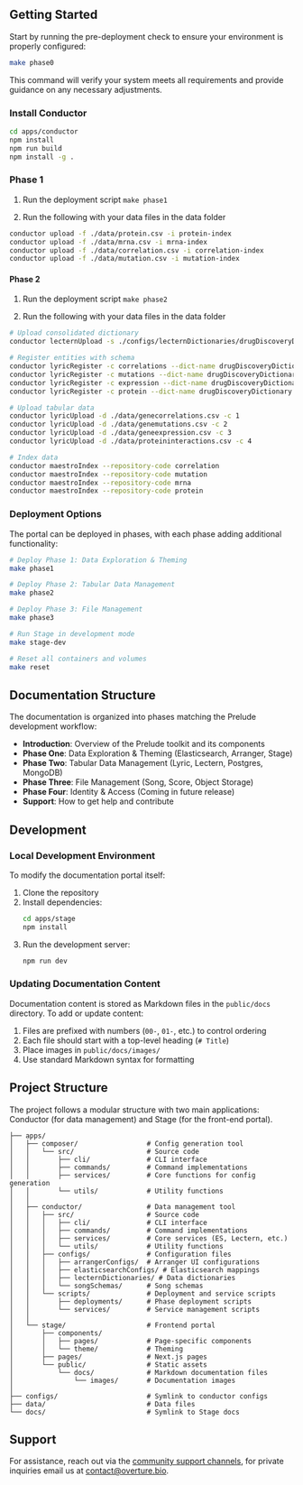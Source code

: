 ## Getting Started

Start by running the pre-deployment check to ensure your environment is properly configured:

```bash
make phase0
```

This command will verify your system meets all requirements and provide guidance on any necessary adjustments.

### Install Conductor

```bash
cd apps/conductor
npm install
npm run build
npm install -g .
```

### Phase 1

1. Run the deployment script `make phase1`

2. Run the following with your data files in the data folder

```bash
conductor upload -f ./data/protein.csv -i protein-index
conductor upload -f ./data/mrna.csv -i mrna-index
conductor upload -f ./data/correlation.csv -i correlation-index
conductor upload -f ./data/mutation.csv -i mutation-index
```

#### Phase 2

1. Run the deployment script `make phase2`

2. Run the following with your data files in the data folder

```bash
# Upload consolidated dictionary
conductor lecternUpload -s ./configs/lecternDictionaries/drugDiscoveryDictionaryV2.json

# Register entities with schema
conductor lyricRegister -c correlations --dict-name drugDiscoveryDictionary -v 1.0 -e genecorrelations
conductor lyricRegister -c mutations --dict-name drugDiscoveryDictionary -v 1.0 -e genemutations
conductor lyricRegister -c expression --dict-name drugDiscoveryDictionary -v 1.0 -e geneexpression
conductor lyricRegister -c protein --dict-name drugDiscoveryDictionary -v 1.0 -e proteininteractions

# Upload tabular data
conductor lyricUpload -d ./data/genecorrelations.csv -c 1
conductor lyricUpload -d ./data/genemutations.csv -c 2
conductor lyricUpload -d ./data/geneexpression.csv -c 3
conductor lyricUpload -d ./data/proteininteractions.csv -c 4

# Index data
conductor maestroIndex --repository-code correlation
conductor maestroIndex --repository-code mutation
conductor maestroIndex --repository-code mrna
conductor maestroIndex --repository-code protein
```

### Deployment Options

The portal can be deployed in phases, with each phase adding additional functionality:

```bash
# Deploy Phase 1: Data Exploration & Theming
make phase1

# Deploy Phase 2: Tabular Data Management
make phase2

# Deploy Phase 3: File Management
make phase3

# Run Stage in development mode
make stage-dev

# Reset all containers and volumes
make reset
```

## Documentation Structure

The documentation is organized into phases matching the Prelude development workflow:

- **Introduction**: Overview of the Prelude toolkit and its components
- **Phase One**: Data Exploration & Theming (Elasticsearch, Arranger, Stage)
- **Phase Two**: Tabular Data Management (Lyric, Lectern, Postgres, MongoDB)
- **Phase Three**: File Management (Song, Score, Object Storage)
- **Phase Four**: Identity & Access (Coming in future release)
- **Support**: How to get help and contribute

## Development

### Local Development Environment

To modify the documentation portal itself:

1. Clone the repository
2. Install dependencies:
   ```bash
   cd apps/stage
   npm install
   ```
3. Run the development server:
   ```bash
   npm run dev
   ```

### Updating Documentation Content

Documentation content is stored as Markdown files in the `public/docs` directory. To add or update content:

1. Files are prefixed with numbers (`00-`, `01-`, etc.) to control ordering
2. Each file should start with a top-level heading (`# Title`)
3. Place images in `public/docs/images/`
4. Use standard Markdown syntax for formatting

## Project Structure

The project follows a modular structure with two main applications: Conductor (for data management) and Stage (for the front-end portal).

```
├── apps/
│   ├── composer/                 # Config generation tool
│   │   └── src/                  # Source code
│   │       ├── cli/              # CLI interface
│   │       ├── commands/         # Command implementations
│   │       ├── services/         # Core functions for config generation
│   │       └── utils/            # Utility functions
│   │
│   ├── conductor/                # Data management tool
│   │   ├── src/                  # Source code
│   │   │   ├── cli/              # CLI interface
│   │   │   ├── commands/         # Command implementations
│   │   │   ├── services/         # Core services (ES, Lectern, etc.)
│   │   │   └── utils/            # Utility functions
│   │   ├── configs/              # Configuration files
│   │   │   ├── arrangerConfigs/  # Arranger UI configurations
│   │   │   ├── elasticsearchConfigs/ # Elasticsearch mappings
│   │   │   ├── lecternDictionaries/ # Data dictionaries
│   │   │   └── songSchemas/      # Song schemas
│   │   └── scripts/              # Deployment and service scripts
│   │       ├── deployments/      # Phase deployment scripts
│   │       └── services/         # Service management scripts
│   │
│   └── stage/                    # Frontend portal
│       ├── components/
│       │   ├── pages/            # Page-specific components
│       │   └── theme/            # Theming
│       ├── pages/                # Next.js pages
│       └── public/               # Static assets
│           └── docs/             # Markdown documentation files
│               └── images/       # Documentation images
│
├── configs/                      # Symlink to conductor configs
├── data/                         # Data files
└── docs/                         # Symlink to Stage docs
```

## Support

For assistance, reach out via the [community support channels](https://docs.overture.bio/community/support), for private inquiries email us at [contact@overture.bio](mailto:contact@overture.bio).
